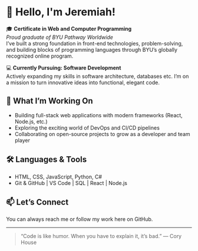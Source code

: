 # 👋 Hello, I'm Jeremiah!

🎓 **Certificate in Web and Computer Programming**  
_Proud graduate of BYU Pathway Worldwide_  
I’ve built a strong foundation in front-end technologies, problem-solving, and building blocks of programming languages through BYU’s globally recognized online program.

💻 **Currently Pursuing: Software Development**  
Actively expanding my skills in software architecture, databases etc. I’m on a mission to turn innovative ideas into functional, elegant code.

## 🚀 What I’m Working On
- Building full-stack web applications with modern frameworks (React, Node.js, etc.)
- Exploring the exciting world of DevOps and CI/CD pipelines
- Collaborating on open-source projects to grow as a developer and team player

## 🛠️ Languages & Tools
- HTML, CSS, JavaScript, Python, C# 
- Git & GitHub | VS Code | SQL | React | Node.js

## 📫 Let’s Connect
You can always reach me or follow my work here on GitHub.

---

> “Code is like humor. When you have to explain it, it’s bad.” — Cory House



